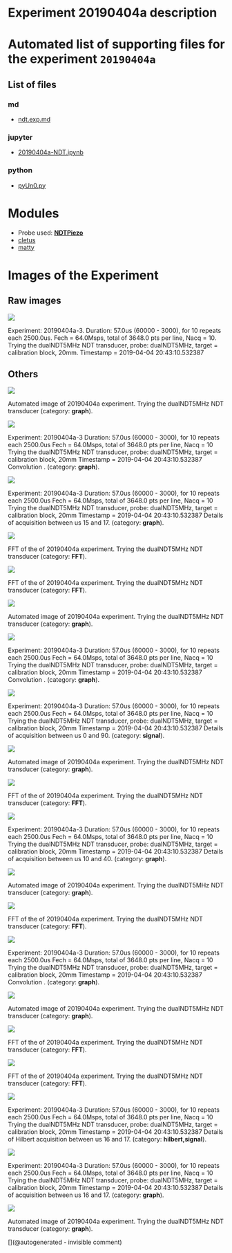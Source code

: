 # Experiment 20190404a description





# Automated list of supporting files for the __experiment `20190404a`__

## List of files

### md

* [ndt.exp.md](/matty/20190404a/ndt.exp.md)


### jupyter

* [20190404a-NDT.ipynb](/matty/20190404a/20190404a-NDT.ipynb)


### python

* [pyUn0.py](/matty/20190404a/pyUn0.py)





# Modules

* Probe used: __[NDTPiezo](/include/probes/auto/NDTPiezo.md)__
* [cletus](/retired/cletus/)
* [matty](/matty/)




# Images of the Experiment

## Raw images

![](/matty/20190404a/images/2DArray_20190404a-3.jpg)

Experiment: 20190404a-3. Duration: 57.0us (60000 - 3000), for 10 repeats each 2500.0us. Fech = 64.0Msps, total of 3648.0 pts per line, Nacq = 10. Trying the dualNDT5MHz NDT transducer, probe: dualNDT5MHz, target = calibration block, 20mm. Timestamp = 2019-04-04 20:43:10.532387

## Others

![](/matty/20190404a/images/20190404a-6.jpg)

Automated image of 20190404a experiment. Trying the dualNDT5MHz NDT transducer (category: __graph__).

![](/matty/20190404a/images/enveloppes_20190404a-3.jpg)

Experiment: 20190404a-3
Duration: 57.0us (60000 - 3000), for 10 repeats each 2500.0us
Fech = 64.0Msps, total of 3648.0 pts per line, Nacq = 10
Trying the dualNDT5MHz NDT transducer, probe: dualNDT5MHz, target = calibration block, 20mm
Timestamp = 2019-04-04 20:43:10.532387
Convolution . (category: __graph__).

![](/matty/20190404a/images/details_15-17_20190404a-3.jpg)

Experiment: 20190404a-3
Duration: 57.0us (60000 - 3000), for 10 repeats each 2500.0us
Fech = 64.0Msps, total of 3648.0 pts per line, Nacq = 10
Trying the dualNDT5MHz NDT transducer, probe: dualNDT5MHz, target = calibration block, 20mm
Timestamp = 2019-04-04 20:43:10.532387
Details of acquisition between us 15 and 17. (category: __graph__).

![](/matty/20190404a/images/20190404a-4-fft.jpg)

FFT of the of 20190404a experiment. Trying the dualNDT5MHz NDT transducer (category: __FFT__).

![](/matty/20190404a/images/20190404a-2-fft.jpg)

FFT of the of 20190404a experiment. Trying the dualNDT5MHz NDT transducer (category: __FFT__).

![](/matty/20190404a/images/20190404a-4.jpg)

Automated image of 20190404a experiment. Trying the dualNDT5MHz NDT transducer (category: __graph__).

![](/matty/20190404a/images/EnveloppeThickness_20190404a-3.jpg)

Experiment: 20190404a-3
Duration: 57.0us (60000 - 3000), for 10 repeats each 2500.0us
Fech = 64.0Msps, total of 3648.0 pts per line, Nacq = 10
Trying the dualNDT5MHz NDT transducer, probe: dualNDT5MHz, target = calibration block, 20mm
Timestamp = 2019-04-04 20:43:10.532387
Convolution . (category: __graph__).

![](/matty/20190404a/images/details_0-90_20190404a-3.jpg)

Experiment: 20190404a-3
Duration: 57.0us (60000 - 3000), for 10 repeats each 2500.0us
Fech = 64.0Msps, total of 3648.0 pts per line, Nacq = 10
Trying the dualNDT5MHz NDT transducer, probe: dualNDT5MHz, target = calibration block, 20mm
Timestamp = 2019-04-04 20:43:10.532387
Details of acquisition between us 0 and 90. (category: __signal__).

![](/matty/20190404a/images/20190404a-2.jpg)

Automated image of 20190404a experiment. Trying the dualNDT5MHz NDT transducer (category: __graph__).

![](/matty/20190404a/images/20190404a-5-fft.jpg)

FFT of the of 20190404a experiment. Trying the dualNDT5MHz NDT transducer (category: __FFT__).

![](/matty/20190404a/images/details_10-40_20190404a-3.jpg)

Experiment: 20190404a-3
Duration: 57.0us (60000 - 3000), for 10 repeats each 2500.0us
Fech = 64.0Msps, total of 3648.0 pts per line, Nacq = 10
Trying the dualNDT5MHz NDT transducer, probe: dualNDT5MHz, target = calibration block, 20mm
Timestamp = 2019-04-04 20:43:10.532387
Details of acquisition between us 10 and 40. (category: __graph__).

![](/matty/20190404a/images/20190404a-5.jpg)

Automated image of 20190404a experiment. Trying the dualNDT5MHz NDT transducer (category: __graph__).

![](/matty/20190404a/images/20190404a-1-fft.jpg)

FFT of the of 20190404a experiment. Trying the dualNDT5MHz NDT transducer (category: __FFT__).

![](/matty/20190404a/images/FilteredDetails_20190404a-3.jpg)

Experiment: 20190404a-3
Duration: 57.0us (60000 - 3000), for 10 repeats each 2500.0us
Fech = 64.0Msps, total of 3648.0 pts per line, Nacq = 10
Trying the dualNDT5MHz NDT transducer, probe: dualNDT5MHz, target = calibration block, 20mm
Timestamp = 2019-04-04 20:43:10.532387
Convolution . (category: __graph__).

![](/matty/20190404a/images/20190404a-3.jpg)

Automated image of 20190404a experiment. Trying the dualNDT5MHz NDT transducer (category: __graph__).

![](/matty/20190404a/images/20190404a-3-fft.jpg)

FFT of the of 20190404a experiment. Trying the dualNDT5MHz NDT transducer (category: __FFT__).

![](/matty/20190404a/images/20190404a-6-fft.jpg)

FFT of the of 20190404a experiment. Trying the dualNDT5MHz NDT transducer (category: __FFT__).

![](/matty/20190404a/images/details_alllines_avg_16-17_20190404a-3.jpg)

Experiment: 20190404a-3
Duration: 57.0us (60000 - 3000), for 10 repeats each 2500.0us
Fech = 64.0Msps, total of 3648.0 pts per line, Nacq = 10
Trying the dualNDT5MHz NDT transducer, probe: dualNDT5MHz, target = calibration block, 20mm
Timestamp = 2019-04-04 20:43:10.532387
Details of Hilbert acquisition between us 16 and 17. (category: __hilbert,signal__).

![](/matty/20190404a/images/details_16-17_20190404a-3.jpg)

Experiment: 20190404a-3
Duration: 57.0us (60000 - 3000), for 10 repeats each 2500.0us
Fech = 64.0Msps, total of 3648.0 pts per line, Nacq = 10
Trying the dualNDT5MHz NDT transducer, probe: dualNDT5MHz, target = calibration block, 20mm
Timestamp = 2019-04-04 20:43:10.532387
Details of acquisition between us 16 and 17. (category: __graph__).

![](/matty/20190404a/images/20190404a-1.jpg)

Automated image of 20190404a experiment. Trying the dualNDT5MHz NDT transducer (category: __graph__).










[](@autogenerated - invisible comment)
